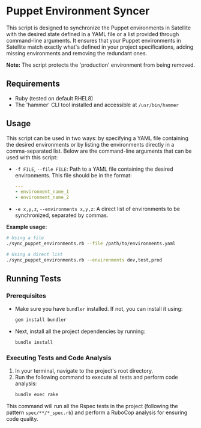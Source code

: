 # Puppet Environment Syncer

This script is designed to synchronize the Puppet environments in Satellite with the desired state defined in a YAML file or a list provided through command-line arguments. It ensures that your Puppet environments in Satellite match exactly what's defined in your project specifications, adding missing environments and removing the redundant ones.

**Note:** The script protects the 'production' environment from being removed.

## Requirements

- Ruby (tested on default RHEL8)
- The 'hammer' CLI tool installed and accessible at `/usr/bin/hammer`

## Usage

This script can be used in two ways: by specifying a YAML file containing the desired environments or by listing the environments directly in a comma-separated list. Below are the command-line arguments that can be used with this script:

- `-f FILE`, `--file FILE`: Path to a YAML file containing the desired environments. This file should be in the format:
    ```yaml
    ---
    - environment_name_1
    - environment_name_2
    ```

- `-e x,y,z`, `--environments x,y,z`: A direct list of environments to be synchronized, separated by commas.

**Example usage:**

```bash
# Using a file
./sync_puppet_environments.rb --file /path/to/environments.yaml

# Using a direct list
./sync_puppet_environments.rb --environments dev,test,prod
```

## Running Tests

### Prerequisites

- Make sure you have `bundler` installed. If not, you can install it using:
    ```sh
    gem install bundler
    ```

- Next, install all the project dependencies by running:
    ```sh
    bundle install
    ```

### Executing Tests and Code Analysis

1. In your terminal, navigate to the project's root directory.
2. Run the following command to execute all tests and perform code analysis:
    ```sh
    bundle exec rake
    ```
This command will run all the Rspec tests in the project (following the pattern `spec/**/*_spec.rb`) and perform a RuboCop analysis for ensuring code quality.

